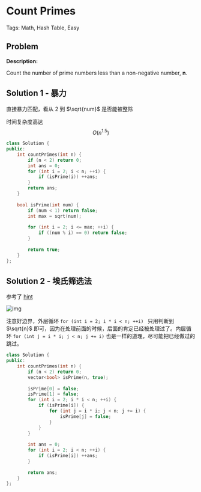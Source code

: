 # Count Primes

Tags: Math, Hash Table, Easy

## Problem

**Description:**

Count the number of prime numbers less than a non-negative number, **n**.

## Solution 1 - 暴力

直接暴力匹配，看从 2 到 $\sqrt{num}$ 是否能被整除

时间复杂度高达 $$O(n^1.5)$$

```cpp
class Solution {
public:
    int countPrimes(int n) {
        if (n < 2) return 0;
        int ans = 0;
        for (int i = 2; i < n; ++i) {
            if (isPrime(i)) ++ans;
        }
        return ans;
    }
    
    bool isPrime(int num) {
        if (num < 1) return false;
        int max = sqrt(num);
        
        for (int i = 2; i <= max; ++i) {
            if ((num % i) == 0) return false;
        }
        
        return true;
    }
};
```

## Solution 2 - 埃氏筛选法

参考了 [hint](https://leetcode.com/problems/count-primes/hints/) 

![img](https://leetcode.com/static/images/solutions/Sieve_of_Eratosthenes_animation.gif)

注意好边界，外层循环 `for (int i = 2; i * i < n; ++i) ` 只用判断到 $\sqrt{n}$ 即可，因为在处理前面的时候，后面的肯定已经被处理过了。内层循环 `for (int j = i * i; j < n; j += i)` 也是一样的道理，尽可能把已经做过的跳过。

```cpp
class Solution {
public:
    int countPrimes(int n) {
        if (n < 2) return 0;
        vector<bool> isPrime(n, true);
        
        isPrime[0] = false;
        isPrime[1] = false;
        for (int i = 2; i * i < n; ++i) {
            if (isPrime[i]) {
                for (int j = i * i; j < n; j += i) {
                    isPrime[j] = false;
                }
            }
        }
        
        int ans = 0;
        for (int i = 2; i < n; ++i) {
            if (isPrime[i]) ++ans;
        }
        
        return ans;
    }
};
```

